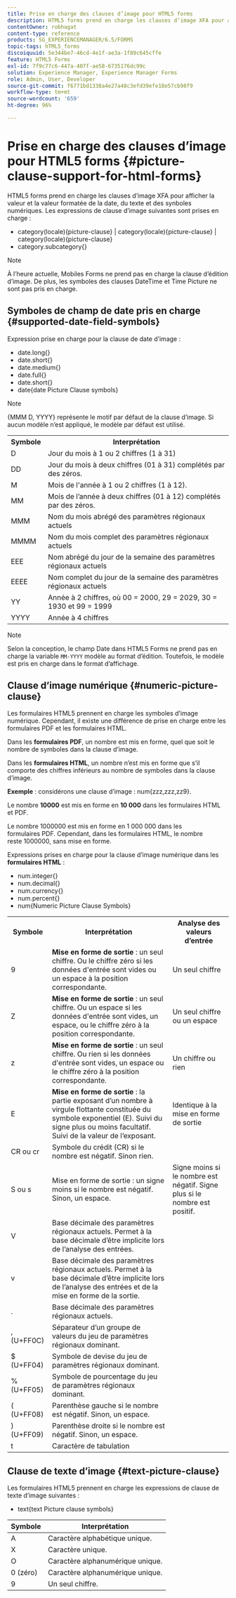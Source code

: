 ```yaml
---
title: Prise en charge des clauses d’image pour HTML5 forms
description: HTML5 forms prend en charge les clauses d’image XFA pour afficher la valeur et la valeur formatée de la date, du texte et des synboles numériques.
contentOwner: robhagat
content-type: reference
products: SG_EXPERIENCEMANAGER/6.5/FORMS
topic-tags: hTML5_forms
discoiquuid: 5e344be7-46cd-4e1f-ae3a-1f89c645cffe
feature: HTML5 Forms
exl-id: 7f9c77c6-447a-407f-ae58-6735176dc99c
solution: Experience Manager, Experience Manager Forms
role: Admin, User, Developer
source-git-commit: f6771bd1338a4e27a48c3efd39efe18e57cb98f9
workflow-type: tm+mt
source-wordcount: '659'
ht-degree: 96%

---
```


# Prise en charge des clauses d’image pour HTML5 forms {#picture-clause-support-for-html-forms}

HTML5 forms prend en charge les clauses d’image XFA pour afficher la valeur et la valeur formatée de la date, du texte et des synboles numériques. Les expressions de clause d’image suivantes sont prises en charge :

* category(locale){picture-clause} | category(locale){picture-clause} | category(locale){picture-clause}
* category.subcategory{}

>[!NOTE]
>
>À l’heure actuelle, Mobiles Forms ne prend pas en charge la clause d’édition d’image. De plus, les symboles des clauses DateTime et Time Picture ne sont pas pris en charge.

## Symboles de champ de date pris en charge {#supported-date-field-symbols}

Expression prise en charge pour la clause de date d’image :

* date.long{}
* date.short{}
* date.medium{}
* date.full{}
* date.short{}
* date{date Picture Clause symbols}

>[!NOTE]
>
>{MMM D, YYYY} représente le motif par défaut de la clause d’image. Si aucun modèle n’est appliqué, le modèle par défaut est utilisé.

<table>
 <tbody>
  <tr>
   <th><strong>Symbole</strong></th>
   <th>Interprétation</th>
  </tr>
  <tr>
   <td>D</td>
   <td>Jour du mois à 1 ou 2 chiffres (1 à 31)</td>
  </tr>
  <tr>
   <td>DD</td>
   <td>Jour du mois à deux chiffres (01 à 31) complétés par des zéros.<br /> </td>
  </tr>
  <tr>
   <td>M</td>
   <td>Mois de l'année à 1 ou 2 chiffres (1 à 12).<br /> </td>
  </tr>
  <tr>
   <td>MM</td>
   <td>Mois de l’année à deux chiffres (01 à 12) complétés par des zéros.<br /> </td>
  </tr>
  <tr>
   <td>MMM</td>
   <td>Nom du mois abrégé des paramètres régionaux actuels<br /> </td>
  </tr>
  <tr>
   <td>MMMM</td>
   <td>Nom du mois complet des paramètres régionaux actuels<br /> </td>
  </tr>
  <tr>
   <td>EEE</td>
   <td>Nom abrégé du jour de la semaine des paramètres régionaux actuels<br /> </td>
  </tr>
  <tr>
   <td>EEEE</td>
   <td>Nom complet du jour de la semaine des paramètres régionaux actuels<br /> </td>
  </tr>
  <tr>
   <td>YY</td>
   <td>Année à 2 chiffres, où 00 = 2000, 29 = 2029, 30 = 1930 et 99 = 1999<br /> </td>
  </tr>
  <tr>
   <td>YYYY</td>
   <td>Année à 4 chiffres<br /> </td>
  </tr>
 </tbody>
</table>

>[!NOTE]
>
> Selon la conception, le champ Date dans HTML5 Forms ne prend pas en charge la variable `MM-YYYY` modèle au format d’édition. Toutefois, le modèle est pris en charge dans le format d’affichage.

## Clause d’image numérique {#numeric-picture-clause}

Les formulaires HTML5 prennent en charge les symboles d’image numérique. Cependant, il existe une différence de prise en charge entre les formulaires PDF et les formulaires HTML.

Dans les **formulaires PDF**, un nombre est mis en forme, quel que soit le nombre de symboles dans la clause d’image.

Dans les **formulaires HTML**, un nombre n’est mis en forme que s’il comporte des chiffres inférieurs au nombre de symboles dans la clause d’image.

**Exemple** : considérons une clause d’image : num{zzz,zzz,zz9}.

Le nombre **10000** est mis en forme en **10 000** dans les formulaires HTML et PDF.

Le nombre 1000000 est mis en forme en 1 000 000 dans les formulaires PDF. Cependant, dans les formulaires HTML, le nombre reste 1000000, sans mise en forme.

Expressions prises en charge pour la clause d’image numérique dans les **formulaires HTML** :

* num.integer{}
* num.decimal{}
* num.currency{}
* num.percent{}
* num{Numeric Picture Clause Symbols}

<table>
 <tbody>
  <tr>
   <th><strong>Symbole</strong></th>
   <th><strong>Interprétation</strong></th>
   <th>Analyse des valeurs d’entrée</th>
  </tr>
  <tr>
   <td>9</td>
   <td><strong>Mise en forme de sortie</strong> : un seul chiffre. Ou le chiffre zéro si les données d'entrée sont vides ou un espace à la position correspondante.<br /> </td>
   <td>Un seul chiffre</td>
  </tr>
  <tr>
   <td>Z</td>
   <td><strong>Mise en forme de sortie</strong> : un seul chiffre. Ou un espace si les données d'entrée sont vides, un espace, ou le chiffre zéro à la position correspondante.<br /> </td>
   <td>Un seul chiffre ou un espace</td>
  </tr>
  <tr>
   <td>z</td>
   <td><strong>Mise en forme de sortie</strong> : un seul chiffre. Ou rien si les données d'entrée sont vides, un espace ou le chiffre zéro à la position correspondante.<br /> </td>
   <td>Un chiffre ou rien</td>
  </tr>
  <tr>
   <td>E</td>
   <td><strong>Mise en forme de sortie</strong> : la partie exposant d’un nombre à virgule flottante constituée du symbole exponentiel (E). Suivi du signe plus ou moins facultatif. Suivi de la valeur de l’exposant.<br /> </td>
   <td>Identique à la mise en forme de sortie</td>
  </tr>
  <tr>
   <td>CR ou cr<br /> </td>
   <td>Symbole du crédit (CR) si le nombre est négatif. Sinon rien.</td>
   <td><br type="_moz" /> </td>
  </tr>
  <tr>
   <td>S ou s<br /> </td>
   <td>Mise en forme de sortie : un signe moins si le nombre est négatif. Sinon, un espace.<br /> </td>
   <td>Signe moins si le nombre est négatif. Signe plus si le nombre est positif.</td>
  </tr>
  <tr>
   <td>V</td>
   <td>Base décimale des paramètres régionaux actuels. Permet à la base décimale d’être implicite lors de l’analyse des entrées.</td>
   <td><br type="_moz" /> </td>
  </tr>
  <tr>
   <td>v</td>
   <td>Base décimale des paramètres régionaux actuels. Permet à la base décimale d’être implicite lors de l’analyse des entrées et de la mise en forme de la sortie.</td>
   <td><br type="_moz" /> </td>
  </tr>
  <tr>
   <td>.</td>
   <td>Base décimale des paramètres régionaux actuels.</td>
   <td><br type="_moz" /> </td>
  </tr>
  <tr>
   <td>, (U+FF0C)</td>
   <td>Séparateur d’un groupe de valeurs du jeu de paramètres régionaux dominant.</td>
   <td><br type="_moz" /> </td>
  </tr>
  <tr>
   <td>$ (U+FF04)</td>
   <td>Symbole de devise du jeu de paramètres régionaux dominant.</td>
   <td><br type="_moz" /> </td>
  </tr>
  <tr>
   <td>% (U+FF05)</td>
   <td>Symbole de pourcentage du jeu de paramètres régionaux dominant.</td>
   <td><br type="_moz" /> </td>
  </tr>
  <tr>
   <td>( (U+FF08)</td>
   <td>Parenthèse gauche si le nombre est négatif. Sinon, un espace.</td>
   <td><br type="_moz" /> </td>
  </tr>
  <tr>
   <td>) (U+FF09)</td>
   <td>Parenthèse droite si le nombre est négatif. Sinon, un espace.</td>
   <td><br type="_moz" /> </td>
  </tr>
  <tr>
   <td>t</td>
   <td>Caractère de tabulation</td>
   <td><br type="_moz" /> </td>
  </tr>
 </tbody>
</table>

## Clause de texte d’image {#text-picture-clause}

Les formulaires HTML5 prennent en charge les expressions de clause de texte d’image suivantes :

* text{text Picture clause symbols}

| **Symbole** | **Interprétation** |
|---|---|
| A | Caractère alphabétique unique. |
| X | Caractère unique. |
| O | Caractère alphanumérique unique. |
| 0 (zéro) | Caractère alphanumérique unique. |
| 9 | Un seul chiffre. |
